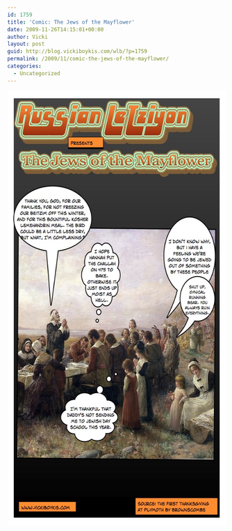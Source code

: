 ```yaml
---
id: 1759
title: 'Comic: The Jews of the Mayflower'
date: 2009-11-26T14:15:01+00:00
author: Vicki
layout: post
guid: http://blog.vickiboykis.com/wlb/?p=1759
permalink: /2009/11/comic-the-jews-of-the-mayflower/
categories:
  - Uncategorized
---
```

[<img class="aligncenter size-full wp-image-1760" title="Page_2" src="https://raw.githubusercontent.com/veekaybee/wlb/gh-pages/assets/images/2009/11/Page_21.jpg" alt="Page_2" width="612" height="1000" />](https://raw.githubusercontent.com/veekaybee/wlb/gh-pages/assets/images/2009/11/Page_21.jpg)
